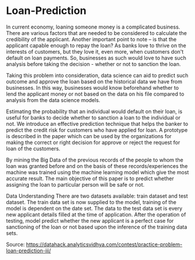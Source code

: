 # Loan-Prediction
In current economy, loaning someone money is a complicated business. There are various factors that are needed to be considered to calculate the credibility of the applicant. Another important point to note – is that the applicant capable enough to repay the loan? As banks love to thrive on the interests of customers, but they love it, even more, when customers don't default on loan payments. So, businesses as such would love to have such analysis before taking the decision - whether or not to sanction the loan.

Taking this problem into consideration, data science can aid to predict such outcome and approve the loan based on the historical data we have from businesses. In this way, businesses would know beforehand whether to lend the applicant money or not based on the data on his file compared to analysis from the data science models.

Estimating the probability that an individual would default on their loan, is useful for banks to decide whether to sanction a loan to the individual or not. We introduce an effective prediction technique that helps the banker to predict the credit risk for customers who have applied for loan. A prototype is described in the paper which can be used by the organizations for making the correct or right decision for approve or reject the request for loan of the customers. 

By mining the Big Data of the previous records of the people to whom the loan was granted before and on the basis of these records/experiences the machine was trained using the machine learning model which give the most accurate result. The main objective of this paper is to predict whether assigning the loan to particular person will be safe or not.

Data Understanding
There are two datasets available: train dataset and test dataset. The train data set is now supplied to the model, training of the model is dependent on the date set. The data to the test data set is every new applicant details filled at the time of application. After the operation of testing, model predict whether the new applicant is a perfect case for sanctioning of the loan or not based upon the inference of the training data sets.

Source: https://datahack.analyticsvidhya.com/contest/practice-problem-loan-prediction-iii/
